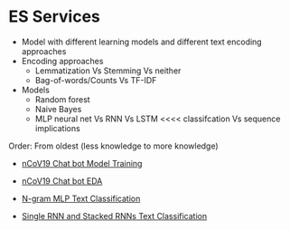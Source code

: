 # ES Services

- Model with different learning models and different text encoding approaches
- Encoding approaches
  - Lemmatization Vs Stemming Vs neither
  - Bag-of-words/Counts Vs TF-IDF 
- Models
  - Random forest 
  - Naive Bayes
  - MLP neural net Vs RNN Vs LSTM <<<< classifcation Vs sequence implications 

Order: From oldest (less knowledge to more knowledge) 

- [nCoV19 Chat bot Model Training](https://nbviewer.jupyter.org/github/bilha-analytics/es_services/blob/c4bef29899a200f988d08808ea53a748b4108240/faq_chat_bot/notebooks/nCoV-19_faq_chatbot-Part3.ipynb)


- [nCoV19 Chat bot EDA](https://nbviewer.jupyter.org/github/bilha-analytics/es_services/blob/2b24aeb276e3cc11c2aa08aa275b7c0cdb651684/faq_chat_bot/notebooks/nCoV-19_faq_chat_bot.ipynb)


- [N-gram MLP Text Classification](https://nbviewer.jupyter.org/github/bilha-analytics/es_services/blob/ad32dd33370325d2c144f8ded7e3ad13c4a72910/chat_bot_2/notebooks/round_2%20-%20basics%20-%20Text%20Classification.ipynb)

- [Single RNN and Stacked RNNs Text Classification](https://nbviewer.jupyter.org/github/bilha-analytics/es_services/blob/0204a4d5e3f102bce5f885b81190930818fa4c36/chat_bot_2/notebooks/round%202%20-%20basics%20-%20RNN%20Models.ipynb)

